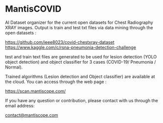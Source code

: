 # MantisCOVID
AI Dataset organizer for the current open datasets for Chest Radiography XRAY images.
Output is train and test txt files via data mining through the open datasets :

https://github.com/ieee8023/covid-chestxray-dataset
https://www.kaggle.com/c/rsna-pneumonia-detection-challenge

test and train text files are generated to be used for lesion detection (YOLO object detection) and object classifier for 3 cases (COVID-19/ Pneumonia / Normal).

Trained algorithms (Lesion detection and Object classifier) are available at the cloud. You can access through the web page :

https://scan.mantiscope.com/

If you have any question or contribution, please contact with us through the email address:

contact@mantiscope.com

